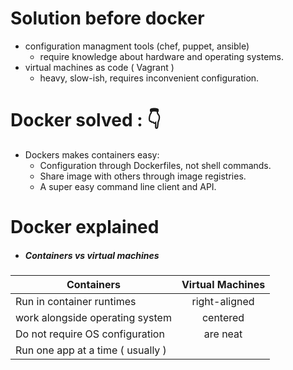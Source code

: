 # Solution before docker
- configuration managment tools (chef, puppet, ansible)
    - require knowledge about hardware and operating systems.
- virtual machines as code ( Vagrant )
    - heavy, slow-ish, requires inconvenient configuration.

# Docker solved : 👇

- Dockers makes containers easy:
    - Configuration through Dockerfiles, not shell commands.
    - Share image with others through image registries.
    - A super easy command line client and API.

# Docker explained

- ##### Containers vs virtual machines
| Containers                        | Virtual Machines  |
| -------------                  |:-----------------:|
| Run in container runtimes      | right-aligned     |
| work alongside operating system   | centered          |
| Do not require OS configuration                     | are neat          |
| Run one app at a time ( usually )
